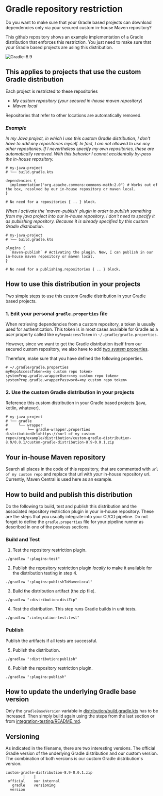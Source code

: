 # Gradle repository restriction

Do you want to make sure that your Gradle based projects can
download dependencies only via your secured custom in-house Maven repository?

This github repository shows an example implementation of a 
Gradle distribution that enforces this restriction.
You just need to make sure that your Gradle based projects 
are using this distribution.

<img src="https://img.shields.io/badge/Gradle-8.9-blue"  alt="Gradle-8.9"/>


## This applies to projects that use the custom Gradle distribution

Each project is restricted to these repositories

- _My custom repository (your secured in-house maven repository)_
- _Maven local_

Repositories that refer to other locations are automatically removed.


### _Example_

_In my Java project, in which I use this custom Gradle distribution,
I don't have to add any repositories myself.
In fact, I am not allowed to use any other repositories.
If I nevertheless specify my own repositories, these are automatically removed.
With this behavior I cannot accidentally by-pass the in-house repository._

```shell
# my-java-project
# └── build.gradle.kts

dependencies {
  implementation("org.apache.commons:commons-math:2.0") # Works out of the box, resolved by our in-house repository or maven local.
}

# No need for a repositories { .. } block.
```

_When I activate the 'maven-publish' plugin in order to publish something from my 
java project into our in-house repository,
I don't need to specify it as publishing repository.
Because it is already specified by this custom Gradle distribution._

```shell
# my-java-project
# └── build.gradle.kts

plugins {
  `maven-publish` # Activating the plugin. Now, I can publish in our in-house maven repository or maven local.
}

# No need for a publishing.repositories { .. } block.
```


## How to use this distribution in your projects

Two simple steps to use this custom Gradle distribution in your Gradle based projects.


### 1. Edit your personal `gradle.properties` file

When retrieving dependencies from a custom repository,
a token is usually used for authentication.
This token is in most cases available for Gradle as a _user_ property
called like `myRepoAccessToken` in `~/.gradle/gradle.properties`.

However, since we want to get the Gradle distribution itself from our secured custom repository,
we also have to add [two _system_ properties](https://docs.gradle.org/current/userguide/gradle_wrapper.html#sec:authenticated_download).

Therefore, make sure that you have defined the following properties.

```properties
# ~/.gradle/gradle.properties
myRepoAccessToken=<my custom repo token>
systemProp.gradle.wrapperUser=<my custom repo token>
systemProp.gradle.wrapperPassword=<my custom repo token>
```

### 2. Use the custom Gradle distribution in your projects

Reference this custom distribution in your Gradle based projects
(java, kotlin, whatever).

```properties
# my-java-project
# └── gradle
#     └── wrapper
#         └── gradle-wrapper.properties
distributionUrl=https://<url of my custom repo>/org/example/distribution/custom-gradle-distribution-8.9/0.0.1/custom-gradle-distribution-8.9-0.0.1.zip
```


## Your in-house Maven repository

Search all places in the code of this repository, that are commented with
`url of my custom repo` and replace that url with _your_ in-house repository url.
Currently, Maven Central is used here as an example.


## How to build and publish this distribution

Do the following to build, test and publish this distribution 
and the associated repository restriction plugin in your in-house repository.
These are the steps that you usually integrate into your CI/CD pipeline.
Do not forget to define the `gradle.properties` file for your pipeline runner
as described in one of the previous sections.


### Build and Test

1. Test the repository restriction plugin.
```shell
./gradlew ":plugins:test"
```

2. Publish the repository restriction plugin _locally_
   to make it available for the distribution testing in step 4.
```shell
./gradlew ":plugins:publishToMavenLocal"
```

3. Build the distribution artifact (the zip file).
```shell
./gradlew ":distribution:distZip"
```

4. Test the distribution. This step runs Gradle builds in unit tests.
```shell
./gradlew ":integration-test:test"
```


### Publish

Publish the artifacts if all tests are successful.

5. Publish the distribution.
```shell
./gradlew ":distribution:publish"
```

6. Publish the repository restriction plugin.
```shell
./gradlew ":plugins:publish"
```


## How to update the underlying Gradle base version

Only the `gradleBaseVersion` variable in 
[distribution/build.gradle.kts](distribution/build.gradle.kts)
has to be increased.
Then simply build again using the steps from the last section or
from [integration-testing/README.md](integration-testing/README.md).


## Versioning

As indicated in the filename, there are two interesting versions.
The official Gradle version of the underlying Gradle distribution and our custom version.
The combination of both versions is our custom Gradle distribution's version.

```
custom-gradle-distribution-8.9-0.0.1.zip
        |    |
 official    our internal
   gradle    versioning
  version
```
